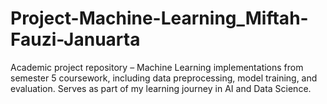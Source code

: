 # Project-Machine-Learning_Miftah-Fauzi-Januarta
Academic project repository – Machine Learning implementations from semester 5 coursework, including data preprocessing, model training, and evaluation. Serves as part of my learning journey in AI and Data Science.
